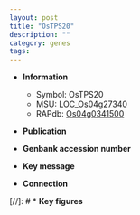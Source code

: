 ```yaml
---
layout: post
title: "OsTPS20"
description: ""
category: genes
tags: 
---
```


* **Information**  
    + Symbol: OsTPS20  
    + MSU: [LOC_Os04g27340](http://rice.uga.edu/cgi-bin/ORF_infopage.cgi?orf=LOC_Os04g27340)  
    + RAPdb: [Os04g0341500](http://rapdb.dna.affrc.go.jp/viewer/gbrowse_details/irgsp1?name=Os04g0341500)  

* **Publication**  

* **Genbank accession number**  

* **Key message**  

* **Connection**  

[//]: # * **Key figures**  



